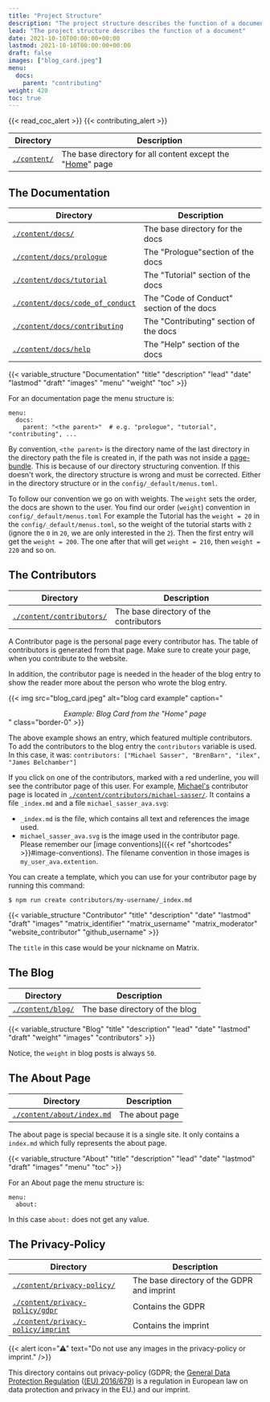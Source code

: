```yaml
---
title: "Project Structure"
description: "The project structure describes the function of a document"
lead: "The project structure describes the function of a document"
date: 2021-10-10T00:00:00+00:00
lastmod: 2021-10-10T00:00:00+00:00
draft: false
images: ["blog_card.jpeg"]
menu:
  docs:
    parent: "contributing"
weight: 420
toc: true
---
```


{{< read_coc_alert >}}
{{< contributing_alert >}}

| Directory                                                                                     | Description                                                                                   |
| --------------------------------------------------------------------------------------------- | --------------------------------------------------------------------------------------------- |
| [`./content/`](https://github.com/matrix-python/matrix-python.github.io/tree/master/content/) | The base directory for all content except the "[Home](https://matrix-python.github.io/)" page |


## The Documentation

| Directory                                                                                                                             | Description                               |
| -------------------------------------------------------------------------------------------------------------------------------       | --------------------------------------    |
| [`./content/docs/`](https://github.com/matrix-python/matrix-python.github.io/tree/master/content/docs)                                | The base directory for the docs           |
| [`./content/docs/prologue`](https://github.com/matrix-python/matrix-python.github.io/tree/master/content/docs/prologue)               | The "Prologue"section of the docs         |
| [`./content/docs/tutorial`](https://github.com/matrix-python/matrix-python.github.io/tree/master/content/docs/tutorial)               | The "Tutorial" section of the docs        |
| [`./content/docs/code_of_conduct`](https://github.com/matrix-python/matrix-python.github.io/tree/master/content/docs/code_of_conduct) | The "Code of Conduct" section of the docs |
| [`./content/docs/contributing`](https://github.com/matrix-python/matrix-python.github.io/tree/master/content/docs/contributing)       | The "Contributing" section of the docs    |
| [`./content/docs/help`](https://github.com/matrix-python/matrix-python.github.io/tree/master/content/docs/help)                       | The "Help" section of the docs            |

{{< variable_structure "Documentation" "title" "description" "lead" "date" "lastmod" "draft" "images" "menu" "weight" "toc" >}}

For an documentation page the menu structure is:
```text
menu:
  docs:
    parent: "<the parent>"  # e.g. "prologue", "tutorial", "contributing", ...
```

By convention, `<the parent>` is the directory name of the last
directory in the directory path the file is created in, if the path was not 
inside a [page-bundle](https://gohugo.io/content-management/page-bundles/).
This is because of our directory structuring convention. 
If this doesn't work, the directory structure is wrong and must be corrected.
Either in the directory structure or in the `config/_default/menus.toml`.

To follow our convention we go on with weights.
The `weight` sets the order, the docs are shown to the user.
You find our order (`weight`) convention in `config/_default/menus.toml`
For example the Tutorial has the `weight = 20` in the 
`config/_default/menus.toml`, so the weight of the tutorial starts with `2` 
(ignore the `0` in `20`, we are only interested in the `2`). Then the first entry will get the `weight = 200`. The one after that will get `weight = 210`, then 
`weight = 220` and so on.

## The Contributors

| Directory                                                                                                              | Description                            |
| ---------------------------------------------------------------------------------------------------------------------- | -------------------------------------- |
| [`./content/contributors/`](https://github.com/matrix-python/matrix-python.github.io/tree/master/content/contributors) | The base directory of the contributors |

A Contributor page is the personal page every contributor has.
The table of contributors is generated from that page.
Make sure to create your page, when you contribute to the website.

In addition, the contributor page is needed in the 
header of the blog entry to show the reader more about the person 
who wrote the blog entry.

{{< img src="blog_card.jpeg" alt="blog card example" caption="<center><em>Example: Blog Card from the \"Home\" page</em></center>" class="border-0"  >}}

The above example shows an entry, which featured multiple contributors.
To add the contributors to the blog entry the `contributors` variable is used.
In this case, it was:
`contributors: ["Michael Sasser", "BrenBarn", "ilex", "James Belchamber"]`

If you click on one of the contributors, marked with a red underline, you will
see the contributor page of this user. For example,
[Michael's](https://matrix-python.github.io/contributors/michael-sasser/)
contributor page is located in 
[`./content/contributors/michael-sasser/`](https://github.com/matrix-python/matrix-python.github.io/tree/master/content/contributors/michael-sasser/).
It contains a file `_index.md` and a file `michael_sasser_ava.svg`:

- `_index.md` is the file, which contains all text and references the image
  used.
- `michael_sasser_ava.svg` is the image used in the contributor page.
  Please remember our 
  [image conventions]({{< ref "shortcodes" >}}#image-conventions).
  The filename convention in those images is `my_user_ava.extention`.

You can create a template, which you can use for your contributor page by 
running this command: 

`$ npm run create contributors/my-username/_index.md`


{{< variable_structure "Contributor" "title" "description" "date" "lastmod" "draft" "images" "matrix_identifier" "matrix_username" "matrix_moderator" "website_contributor" "github_username" >}}

The `title` in this case would be your nickname on Matrix.

## The Blog

| Directory                                                                                              | Description                    |
| ------------------------------------------------------------------------------------------------------ | ------------------------------ |
| [`./content/blog/`](https://github.com/matrix-python/matrix-python.github.io/tree/master/content/blog) | The base directory of the blog |


{{< variable_structure "Blog" "title" "description" "lead" "date" "lastmod" "draft" "weight" "images" "contributors" >}}

Notice, the `weight` in blog posts is always `50`.


## The About Page

| Directory                                                                                                                 | Description    |
| ------------------------------------------------------------------------------------------------------------------------- | -------------- |
| [`./content/about/index.md`](https://github.com/matrix-python/matrix-python.github.io/tree/master/content/about/index.md) | The about page |

The about page is special because it is a single site. It only contains
a `index.md` which fully represents the about page.

{{< variable_structure "About" "title" "description" "lead" "date" "lastmod" "draft" "images" "menu" "toc" >}}

For an About page the menu structure is:
```text
menu:
  about:
```
In this case `about:` does not get any value.

## The Privacy-Policy

| Directory                                                                                                                                 | Description                                |
| --------------------------------------------------------------------------------------------------------------------------                | ------------------------------------------ |
| [`./content/privacy-policy/`](https://github.com/matrix-python/matrix-python.github.io/tree/master/content/privacy-policy)                | The base directory of the GDPR and imprint |
| [`./content/privacy-policy/gdpr`](https://github.com/matrix-python/matrix-python.github.io/tree/master/content/privacy-policy/gdpr)       | Contains the GDPR                          |
| [`./content/privacy-policy/imprint`](https://github.com/matrix-python/matrix-python.github.io/tree/master/content/privacy-policy/imprint) | Contains the imprint                       |

{{< alert icon="⚠" text="Do not use any images in the privacy-policy or imprint." />}}

This directory contains out privacy-policy (GDPR; the 
[General Data Protection Regulation](https://en.wikipedia.org/wiki/General_Data_Protection_Regulation) 
([(EU) 2016/679](https://eur-lex.europa.eu/eli/reg/2016/679/oj))
is a regulation in European law on data protection and privacy in the EU.)
and our imprint.


<!--vim: set ft=pandoc :-->

